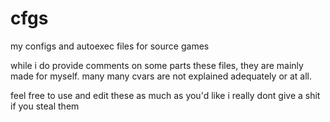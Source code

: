 # cfgs
my configs and autoexec files for source games

while i do provide comments on some parts these files, they are mainly made for myself. many many cvars are not explained adequately or at all.

feel free to use and edit these as much as you'd like i really dont give a shit if you steal them
